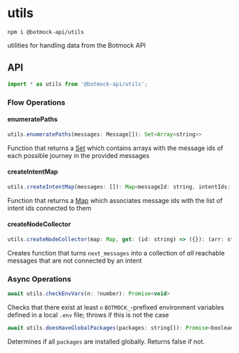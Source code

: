 # utils

```console
npm i @botmock-api/utils
```

utilities for handling data from the Botmock API

## API

```js
import * as utils from '@botmock-api/utils';
```

### Flow Operations

#### enumeratePaths

```js
utils.enumeratePaths(messages: Message[]): Set<Array<string>>
```

Function that returns a [Set](https://developer.mozilla.org/en-US/docs/Web/JavaScript/Reference/Global_Objects/Set)
which contains arrays with the message ids of each possible journey in the provided messages

#### createIntentMap

```js
utils.createIntentMap(messages: []): Map<messageId: string, intentIds: string[]>
```

Function that returns a [Map](https://developer.mozilla.org/en-US/docs/Web/JavaScript/Reference/Global_Objects/Map)
which associates message ids with the list of intent ids connected to them

#### createNodeCollector

```js
utils.createNodeCollector(map: Map, get: (id: string) => ({}): (arr: string[]) => string[]
```

Creates function that turns `next_messages` into a collection of _all_ reachable
messages that are not connected by an intent

### Async Operations

```js
await utils.checkEnvVars(n: ?number): Promise<void>
```

Checks that there exist at least `n` `BOTMOCK_`-prefixed environment variables defined in a local `.env` file;
throws if this is not the case

```js
await utils.doesHaveGlobalPackages(packages: string[]): Promise<boolean>
```

Determines if all `packages` are installed globally. Returns false if not.
